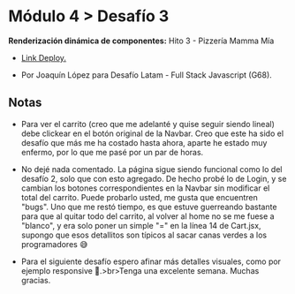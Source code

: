 <h1>Módulo 4 > Desafío 3 </h1>
<p><b>Renderización dinámica de componentes:</b> Hito 3 - Pizzería Mamma Mía<br/></p>
<ul>
  <li><a href="https://modulo4-desafio3.vercel.app/"><p>Link Deploy.</p></a></li>
  <li><p>Por Joaquín López para Desafío Latam - Full Stack Javascript (G68).</p></li>
</ul>

<h2>Notas</h2>
<ul>
  <li><p>Para ver el carrito (creo que me adelanté y quise seguir siendo lineal) debe clickear en el botón original de la Navbar. Creo que este ha sido el desafío que más me ha costado hasta ahora, aparte he estado muy enfermo, por lo que me pasé por un par de horas.</p></li>
  <li><p>No dejé nada comentado. La página sigue siendo funcional como lo del desafío 2, solo que con esto agregado. De hecho probé lo de Login, y se cambian los botones correspondientes en la Navbar sin modificar el total del carrito. Puede probarlo usted, me gusta que encuentren "bugs". Uno que me restó tiempo, es que estuve guerreando bastante para que al quitar todo del carrito, al volver al home no se me fuese a "blanco", y era solo poner un simple "=" en la línea 14 de Cart.jsx, supongo que esos detallitos son típicos al sacar canas verdes a los programadores 😅</p></li>
  <li><p>Para el siguiente desafío espero afinar más detalles visuales, como por ejemplo responsive 👀.>br>Tenga una excelente semana. Muchas gracias.</p></li>
</ul>









 
 
